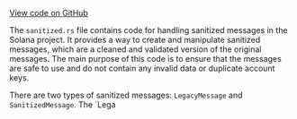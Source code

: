 [View code on GitHub](https://github.com/solana-labs/solana/blob/master/sdk/program/src/message/sanitized.rs)

The `sanitized.rs` file contains code for handling sanitized messages in the Solana project. It provides a way to create and manipulate sanitized messages, which are a cleaned and validated version of the original messages. The main purpose of this code is to ensure that the messages are safe to use and do not contain any invalid data or duplicate account keys.

There are two types of sanitized messages: `LegacyMessage` and `SanitizedMessage`. The `Lega